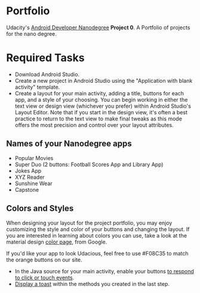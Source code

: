 # Portfolio
Udacity's [Android Developer Nanodegree](https://www.udacity.com/course/android-developer-nanodegree--nd801) **Project 0**. A Portfolio of projects for the nano degree.

# Required Tasks

 - Download Android Studio. 
 - Create a new project in Android Studio using the "Application with blank activity" template.
 - Create a layout for your main activity, adding a title, buttons for each app, and a style of your choosing.
   You can begin working in either the text view or design view (whichever you prefer) within Android Studio's Layout Editor.
   Note that if you start in the design view, it's often a best practice to return to the text view to make final tweaks 
   as this mode offers the most precision and control over your layout attributes.

## Names of your Nanodegree apps

 - Popular Movies
 - Super Duo (2 buttons: Football Scores App and Library App)
 - Jokes App
 - XYZ Reader
 - Sunshine Wear
 - Capstone 

## Colors and Styles

When designing your layout for the project portfolio, you may enjoy customizing the style and color of your buttons and changing the layout. 
If you are interested in learning about colors you can use, take a look at the material design [color page](http://www.google.com/design/spec/style/color.html#), from Google.

If you'd like your app to look Udacious, feel free to use #F08C35 to match the orange buttons on our site.

 * In the Java source for your main activity, enable your buttons [to respond to click or touch events](http://developer.android.com/guide/topics/ui/controls/button.html#HandlingEvents).
 * [Display a toast](http://developer.android.com/guide/topics/ui/notifiers/toasts.html) within the methods you created in the last step.
